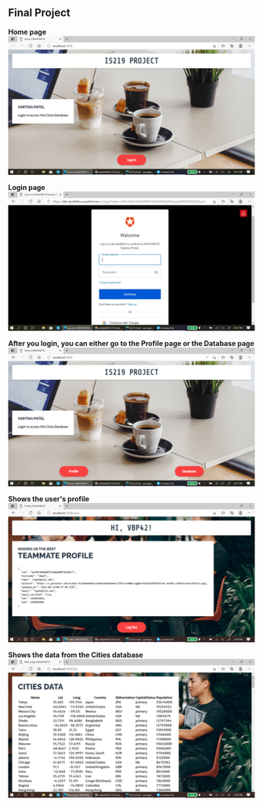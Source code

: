 ## Final Project

**Home page**
![img.png](img/final_1.png)

**Login page**
![img.png](img/final_2.png)

**After you login, you can either go to the Profile page or the Database page**
![img.png](img/final_3.png)

**Shows the user's profile**
![img.png](img/final_4.png)

**Shows the data from the Cities database**
![img.png](img/final_5.png)